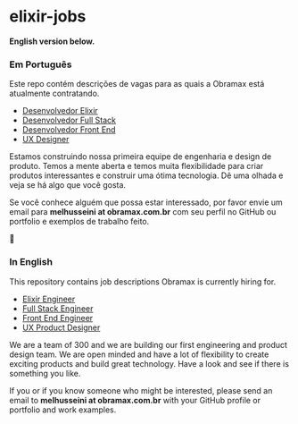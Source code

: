# elixir-jobs

**English version below.**

### Em Português

Este repo contém descrições de vagas para as quais a Obramax está atualmente contratando.

- [Desenvolvedor Elixir](https://github.com/obramax/elixir-jobs/blob/master/elixir_engineer_pt.md)
- [Desenvolvedor Full Stack](https://github.com/obramax/elixir-jobs/blob/master/full_stack_engineer_pt.md)
- [Desenvolvedor Front End](https://github.com/obramax/elixir-jobs/blob/master/front_end_engineer_pt.md)
- [UX Designer](https://github.com/obramax/elixir-jobs/blob/master/ux_designer_pt.md)

Estamos construindo nossa primeira equipe de engenharia e design de produto. Temos a mente aberta e temos muita flexibilidade para criar produtos interessantes e construir uma ótima tecnologia. Dê uma olhada e veja se há algo que você gosta.

Se você conhece alguém que possa estar interessado, por favor envie um email para **melhusseini at obramax.com.br** com seu perfil no GitHub ou portfolio e exemplos de trabalho feito.

🙂

### In English

This repository contains job descriptions Obramax is currently hiring for.

- [Elixir Engineer](https://github.com/obramax/elixir-jobs/blob/master/elixir_engineer_en.md)
- [Full Stack Engineer](https://github.com/obramax/elixir-jobs/blob/master/full_stack_engineer_en.md)
- [Front End Engineer](https://github.com/obramax/elixir-jobs/blob/master/front_end_engineer_en.md)
- [UX Product Designer](https://github.com/obramax/elixir-jobs/blob/master/ux_designer_pt.md)

We are a team of 300 and we are building our first engineering and product design team. We are open minded and have a lot of flexibility to create exciting products and build great technology. Have a look and see if there is something you like.

If you or if you know someone who might be interested, please send an email to **melhusseini at obramax.com.br** with your GitHub profile or portfolio and work examples.

